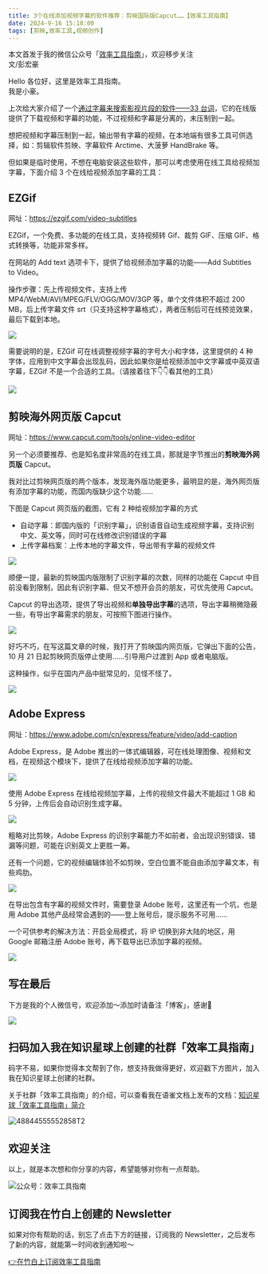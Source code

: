 ```yaml
---
title: 3个在线添加视频字幕的软件推荐：剪映国际版Capcut……【效率工具指南】
date: 2024-9-16 15:18:00               
tags: [剪映,效率工具,视频创作]                                                                               
---
```

本文首发于我的微信公众号「[效率工具指南](https://mp.weixin.qq.com/s/dn4pZqYBLsiW7vhS120mZw)」，欢迎移步关注           
文/彭宏豪   

Hello 各位好，这里是效率工具指南。  
我是小豪。   

上次给大家介绍了一个[通过字幕来搜索影视片段的软件——33 台词](https://mp.weixin.qq.com/s/X6ePuXMpIbeuyc14JjESUA)，它的在线版提供了下载视频和字幕的功能，不过视频和字幕是分离的，未压制到一起。  

想把视频和字幕压制到一起，输出带有字幕的视频，在本地端有很多工具可供选择，如：剪辑软件剪映、字幕软件 Arctime、大菠萝 HandBrake 等。   

但如果是临时使用，不想在电脑安装这些软件，那可以考虑使用在线工具给视频加字幕，下面介绍 3 个在线给视频添加字幕的工具：  


## EZGif

网址：https://ezgif.com/video-subtitles    

EZGif，一个免费、多功能的在线工具，支持视频转 Gif、裁剪 GIF、压缩 GIF、格式转换等，功能非常多样。  

在网站的 Add text 选项卡下，提供了给视频添加字幕的功能——Add Subtitles to Video。   

操作步骤：先上传视频文件，支持上传 MP4/WebM/AVI/MPEG/FLV/OGG/MOV/3GP 等，单个文件体积不超过 200 MB，后上传字幕文件 srt（只支持这种字幕格式），两者压制后可在线预览效果，最后下载到本地。  

![](https://img.penghh.fun/2024/09/16/17264623632109.jpg)

需要说明的是，EZGif 可在线调整视频字幕的字号大小和字体，这里提供的 4 种字体，应用到中文字幕会出现乱码，因此如果你是给视频添加中文字幕或中英双语字幕，EZGif 不是一个合适的工具。（请接着往下👇👇看其他的工具）           

![](https://img.penghh.fun/2024/09/16/17264636660076.jpg)

## 剪映海外网页版 Capcut

网址：https://www.capcut.com/tools/online-video-editor    

另一个必须要推荐、也是知名度非常高的在线工具，那就是字节推出的**剪映海外网页版** Capcut。   

我对比过剪映网页版的两个版本，发现海外版功能更多，最明显的是，海外网页版有添加字幕的功能，而国内版缺少这个功能……     

下图是 Capcut 网页版的截图，它有 2 种给视频加字幕的方式

* 自动字幕：即国内版的「识别字幕」，识别语音自动生成视频字幕，支持识别中文、英文等，同时可在线修改识别错误的字幕       
* 上传字幕档案：上传本地的字幕文件，导出带有字幕的视频文件 

![](https://img.penghh.fun/2024/09/16/17264653878623.jpg)

顺便一提，最新的剪映国内版限制了识别字幕的次数，同样的功能在 Capcut 中目前没看到限制，因此有识别字幕、但又不想开会员的朋友，可优先使用 Capcut。   

Capcut 的导出选项，提供了导出视频和**单独导出字幕**的选项，导出字幕稍微隐蔽一些，有导出字幕需求的朋友，可按照下图进行操作。     

![](https://img.penghh.fun/2024/09/16/17264662219994.jpg)


好巧不巧，在写这篇文章的时候，我打开了剪映国内网页版，它弹出下面的公告，10 月 21 日起剪映网页版停止使用……引导用户过渡到 App 或者电脑版。  

这种操作，似乎在国内产品中挺常见的，见怪不怪了。     

![](https://img.penghh.fun/2024/09/16/17264643975141.jpg)


## Adobe Express

网址：https://www.adobe.com/cn/express/feature/video/add-caption       

Adobe Express，是 Adobe 推出的一体式编辑器，可在线处理图像、视频和文档，在视频这个模块下，提供了在线给视频添加字幕的功能。  

![](https://img.penghh.fun/2024/09/16/17264669976393.jpg)

使用 Adobe Express 在线给视频加字幕，上传的视频文件最大不能超过 1 GB 和 5 分钟，上传后会自动识别生成字幕。   

![](https://img.penghh.fun/2024/09/16/17264672966642.jpg)

粗略对比剪映，Adobe Express 的识别字幕能力不如前者，会出现识别错误、错漏等问题，可能在识别英文上更胜一筹。

还有一个问题，它的视频编辑体验不如剪映，空白位置不能自由添加字幕文本，有些鸡肋。       

![](https://img.penghh.fun/2024/09/16/17264591975926.jpg)

在导出包含有字幕的视频文件时，需要登录 Adobe 账号，这里还有一个坑，也是用 Adobe 其他产品经常会遇到的——登上账号后，提示服务不可用……    

一个可供参考的解决方法：开启全局模式，将 IP 切换到非大陆的地区，用 Google 邮箱注册 Adobe 账号，再下载导出已添加字幕的视频。      

![](https://img.penghh.fun/2024/09/16/17264684073362.jpg)

## 写在最后    

下方是我的个人微信号，欢迎添加～添加时请备注「博客」，感谢🙏      

![](https://img.penghh.fun/2024/08/19/img2636.JPG)

## 扫码加入我在知识星球上创建的社群「效率工具指南」  

码字不易，如果你觉得本文帮到了你，想支持我做得更好，欢迎戳下方图片，加入我在知识星球上创建的社群。      

关于社群「效率工具指南」的介绍，可以查看我在语雀文档上发布的文档：[知识星球「效率工具指南」简介](https://www.yuque.com/penghonghao/af0aai/glwrg2dl0dqlegi6?singleDoc#)    

![48844555552858T2](https://img.penghh.fun/2023/03/25/48844555552858t2.JPG)   

## 欢迎关注     

以上，就是本次想和你分享的内容，希望能够对你有一点帮助。     

![公众号：效率工具指南](https://img.penghh.fun/2021/05/28/gong-zhong-hao-wei-bu-er-wei-ma-dailogo.png)   

## 订阅我在竹白上创建的 Newsletter   

如果对你有帮助的话，别忘了点击下方的链接，订阅我的 Newsletter，之后发布了新的内容，就能第一时间收到通知啦～  

[👉在竹白上订阅效率工具指南](https://penghh.zhubai.love/)          
